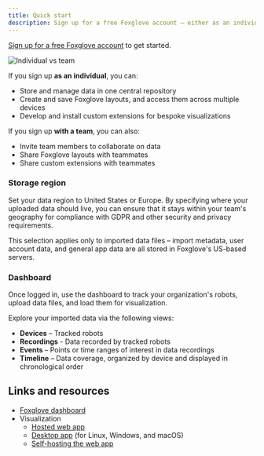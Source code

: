 ```yaml
---
title: Quick start
description: Sign up for a free Foxglove account – either as an individual or with a team.
---
```


[Sign up for a free Foxglove account](https://console.foxglove.dev/signup) to get started.

![Individual vs team](/img/docs/introduction/signup.png)

If you sign up **as an individual**, you can:

- Store and manage data in one central repository
- Create and save Foxglove layouts, and access them across multiple devices
- Develop and install custom extensions for bespoke visualizations

If you sign up **with a team**, you can also:

- Invite team members to collaborate on data
- Share Foxglove layouts with teammates
- Share custom extensions with teammates

### Storage region

Set your data region to United States or Europe. By specifying where your uploaded data should live, you can ensure that it stays within your team's geography for compliance with GDPR and other security and privacy requirements.

This selection applies only to imported data files – import metadata, user account data, and general app data are all stored in Foxglove's US-based servers.

### Dashboard

Once logged in, use the dashboard to track your organization's robots, upload data files, and load them for visualization.

Explore your imported data via the following views:

- **Devices** – Tracked robots
- **Recordings** - Data recorded by tracked robots
- **Events** – Points or time ranges of interest in data recordings
- **Timeline** – Data coverage, organized by device and displayed in chronological order

## Links and resources

- [Foxglove dashboard](https://console.foxglove.dev/dashboard)
- Visualization
  - [Hosted web app](https://studio.foxglove.dev/)
  - [Desktop app](https://foxglove.dev/download) (for Linux, Windows, and macOS)
  - [Self-hosting the web app](/self-hosting/introduction)
